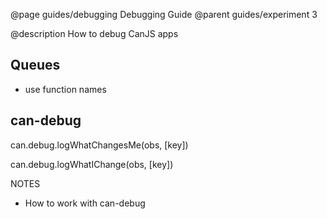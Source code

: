 @page guides/debugging Debugging Guide
@parent guides/experiment 3


@description How to debug CanJS apps




## Queues

- use function names

## can-debug


can.debug.logWhatChangesMe(obs, [key])

can.debug.logWhatIChange(obs, [key])




NOTES

- How to work with can-debug
